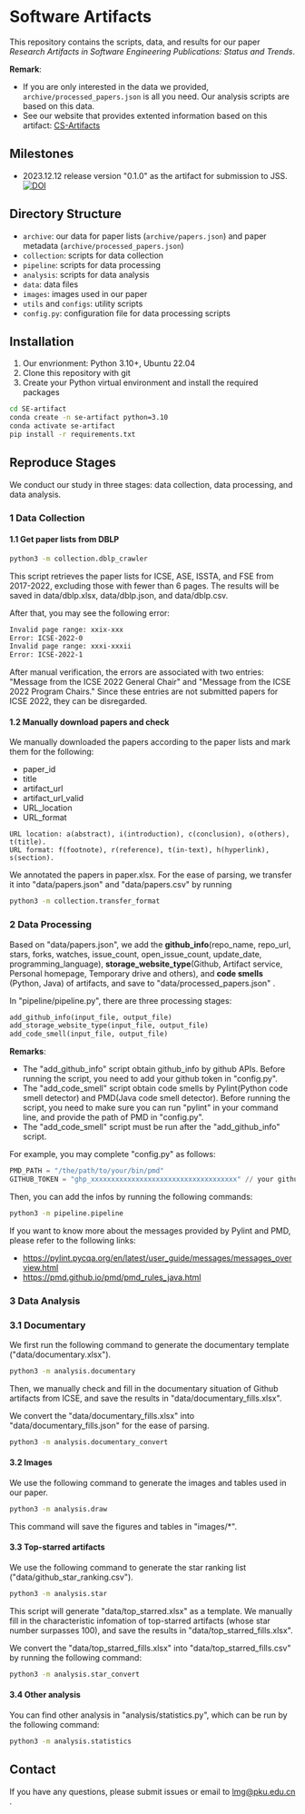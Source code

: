 # Software Artifacts

This repository contains the scripts, data, and results for our paper *Research Artifacts in Software Engineering Publications: Status and Trends*. 

**Remark**: 
- If you are only interested in the data we provided, `archive/processed_papers.json` is all you need. Our analysis scripts are based on this data.
- See our website that provides extented information based on this artifact: [CS-Artifacts](http://ra.bdware.cn/)

## Milestones
- 2023.12.12 release version "0.1.0" as the artifact for submission to JSS. [![DOI](https://zenodo.org/badge/729880425.svg)](https://zenodo.org/doi/10.5281/zenodo.10365503)


## Directory Structure

- `archive`: our data for paper lists (`archive/papers.json`) and paper metadata (`archive/processed_papers.json`)
- `collection`: scripts for data collection
- `pipeline`: scripts for data processing
- `analysis`: scripts for data analysis
- `data`: data files
- `images`: images used in our paper
- `utils` and `configs`: utility scripts
- `config.py`: configuration file for data processing scripts

## Installation

1. Our envrionment: Python 3.10+, Ubuntu 22.04
2. Clone this repository with git
3. Create your Python virtual environment and install the required packages

```bash
cd SE-artifact
conda create -n se-artifact python=3.10
conda activate se-artifact
pip install -r requirements.txt
```

## Reproduce Stages

We conduct our study in three stages: data collection, data processing, and data analysis.

### 1 Data Collection

#### 1.1 Get paper lists from DBLP

```bash
python3 -m collection.dblp_crawler
```

This script retrieves the paper lists for ICSE, ASE, ISSTA, and FSE from 2017-2022, excluding those with fewer than 6 pages.
The results will be saved in data/dblp.xlsx, data/dblp.json, and data/dblp.csv.

After that, you may see the following error:

```bash
Invalid page range: xxix-xxx
Error: ICSE-2022-0
Invalid page range: xxxi-xxxii
Error: ICSE-2022-1
```

After manual verification, the errors are associated with two entries: "Message from the ICSE 2022 General Chair" and "Message from the ICSE 2022 Program Chairs." Since these entries are not submitted papers for ICSE 2022, they can be disregarded.

#### 1.2 Manually download papers and check

We manually downloaded the papers according to the paper lists and mark them for the following:

- paper_id
- title
- artifact_url
- artifact_url_valid
- URL_location
- URL_format

```
URL location: a(abstract), i(introduction), c(conclusion), o(others), t(title). 
URL format: f(footnote), r(reference), t(in-text), h(hyperlink), s(section). 
```

We annotated the papers in paper.xlsx.
For the ease of parsing, we transfer it into "data/papers.json" and "data/papers.csv" by running

```bash
python3 -m collection.transfer_format
```

### 2 Data Processing

Based on "data/papers.json", we add the **github_info**(repo_name, repo_url, stars, forks, watches, issue_count, open_issue_count, update_date, programming_language), **storage_website_type**(Github, Artifact service, Personal homepage, Temporary drive and others), and **code smells** (Python, Java) of artifacts, and save to "data/processed_papers.json" .

In "pipeline/pipeline.py", there are three processing stages:

```python
add_github_info(input_file, output_file)
add_storage_website_type(input_file, output_file)
add_code_smell(input_file, output_file)
```

**Remarks**:

- The "add_github_info" script obtain github_info by github APIs. Before running the script, you need to add your github token in "config.py".
- The "add_code_smell" script obtain code smells by Pylint(Python code smell detector) and PMD(Java code smell detector). Before running the script, you need to make sure you can run "pylint" in your command line, and provide the path of PMD in "config.py".
- The "add_code_smell" script must be run after the "add_github_info" script.

For example, you may complete "config.py" as follows:

```python
PMD_PATH = "/the/path/to/your/bin/pmd"
GITHUB_TOKEN = "ghp_xxxxxxxxxxxxxxxxxxxxxxxxxxxxxxxxxxxx" // your github token
```

Then, you can add the infos by running the following commands:

```bash
python3 -m pipeline.pipeline
```

If you want to know more about the messages provided by Pylint and PMD, please refer to the following links:

- https://pylint.pycqa.org/en/latest/user_guide/messages/messages_overview.html
- https://pmd.github.io/pmd/pmd_rules_java.html

### 3 Data Analysis

### 3.1 Documentary

We first run the following command to generate the documentary template ("data/documentary.xlsx").

```bash
python3 -m analysis.documentary
```

Then, we manually check and fill in the documentary situation of Github artifacts from ICSE, and save the results in "data/documentary_fills.xlsx".

We convert the "data/documentary_fills.xlsx" into "data/documentary_fills.json" for the ease of parsing.

```bash
python3 -m analysis.documentary_convert
```

#### 3.2 Images

We use the following command to generate the images and tables used in our paper.

```bash
python3 -m analysis.draw
```

This command will save the figures and tables in "images/*".

#### 3.3 Top-starred artifacts

We use the following command to generate the star ranking list ("data/github_star_ranking.csv").

```bash
python3 -m analysis.star
```

This script will generate "data/top_starred.xlsx" as a template. 
We manually fill in the characteristic infomation of top-starred artifacts (whose star number surpasses 100), and save the results in "data/top_starred_fills.xlsx".

We convert the "data/top_starred_fills.xlsx" into "data/top_starred_fills.csv" by running the following command:

```bash
python3 -m analysis.star_convert
```

#### 3.4 Other analysis

You can find other analysis in "analysis/statistics.py", which can be run by the following command:

```bash
python3 -m analysis.statistics
```


## Contact

If you have any questions, please submit issues or email to [lmg@pku.edu.cn](lmg@pku.edu.cn) .